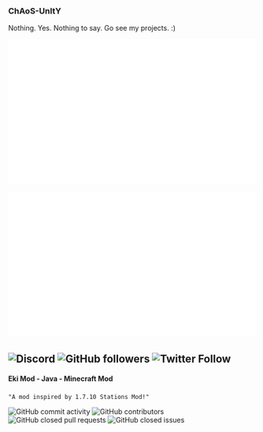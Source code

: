 ### ChAoS-UnItY 
Nothing. Yes. Nothing to say. Go see my projects. :)

![github stats](https://raw.githubusercontent.com/ChAoSUnItY/github-stats/master/generated/overview.svg)  

![Top Langs](https://raw.githubusercontent.com/ChAoSUnItY/github-stats/master/generated/languages.svg)

![Discord](https://img.shields.io/discord/475654902610395146?color=black&label=My%20Discord%20Server&logo=discord&style=for-the-badge)  ![GitHub followers](https://img.shields.io/github/followers/ChAoSUnItY?color=black&logo=github&style=for-the-badge)  ![Twitter Follow](https://img.shields.io/twitter/follow/KyleLin921021?color=black&logo=twitter&style=for-the-badge)
------
#### Eki Mod - Java - Minecraft Mod  
`"A mod inspired by 1.7.10 Stations Mod!"`

![GitHub commit activity](https://img.shields.io/github/commit-activity/m/ChAoSUnItY/EkiMod?color=black&label=EKI%20MOD%20COMMIT%20ACTIVITIES&logo=java&style=for-the-badge)  ![GitHub contributors](https://img.shields.io/github/contributors-anon/chaosunity/ekimod?color=black&logo=plex&logoColor=lightgreen&style=for-the-badge)  ![GitHub closed pull requests](https://img.shields.io/github/issues-pr-closed-raw/ChAoSUnItY/EkiMod?color=black&logo=verizon&style=for-the-badge)  ![GitHub closed issues](https://img.shields.io/github/issues-closed-raw/ChAoSUnItY/EkiMod?color=black&logo=devrant&logoColor=red&style=for-the-badge)
